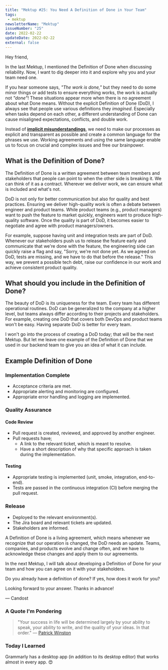 ```yaml
---
title: "Mektup #25: You Need A Definition of Done in Your Team"
tags:
 - mektup
newsletterName: "Mektup"
issueNumber: "25"
date: 2022-02-22
updateDate: 2022-02-22
external: false
---
```


Hey friend,

In the last Mektup, I mentioned the Definition of Done when discussing reliability. Now, I want to dig deeper into it and explore why you and your team need one.

If you hear someone says, _"The work is done,"_ but they need to do some minor things or add tests to ensure everything works, the work is actually not _"done"_! These situations appear more when there is no agreement about what Done means. Without the explicit Definition of Done (DoD), I always see that people use various definitions they _imagined_. Especially when tasks depend on each other, a different understanding of Done can cause misaligned expectations, conflicts, and double work.

Instead of **[implicit misunderstandings](/explicit-disagreement-is-better-than-implicit-misunderstanding/)**, we need to make our processes as explicit and transparent as possible and create a common language for the phrases we use. Working agreements and using the same language enable us to focus on crucial and complex issues and free our brainpower.

## What is the Definition of Done?

The Definition of Done is a written agreement between team members and stakeholders that people can point to when the other side is breaking it. We can think of it as a contract. Wherever we deliver work, we can ensure what is included and what's not.

DoD is not only for better communication but also for quality and best practices. Ensuring we deliver high-quality work is often a debate between engineer and product teams. While product teams (e.g., product managers) want to push the feature to market quickly, engineers want to produce high-quality software. Once the quality is part of DoD, it becomes easier to negotiate and agree with product managers/owners.

For example, suppose having unit and integration tests are part of DoD. Whenever our stakeholders push us to release the feature early and communicate that we're done with the feature, the engineering side can quickly raise a flag and say, "Sorry, we're not done yet. As we agreed on DoD, tests are missing, and we have to do that before the release." This way, we prevent a possible tech debt, raise our confidence in our work and achieve consistent product quality.

## What should you include in the Definition of Done?

The beauty of DoD is its uniqueness for the team. Every team has different operational routines. DoD can be generalized to the company at a higher level, but teams always differ according to their projects and stakeholders. For example, creating one DoD that covers both DevOps and product teams won't be easy. Having separate DoD is better for every team.

I won't go into the process of creating a DoD today; that will be the next Mektup. But let me leave one example of the Definition of Done that we used in our backend team to give you an idea of what it can include.

## Example Definition of Done

### Implementation Complete

- Acceptance criteria are met.
- Appropriate alerting and monitoring are configured.
- Appropriate error handling and logging are implemented.

### Quality Assurance

#### Code Review

- Pull request is created, reviewed, and approved by another engineer.
- Pull requests have;
  - A link to the relevant ticket, which is meant to resolve.
  - Have a short description of why that specific approach is taken during the implementation.

#### Testing

- Appropriate testing is implemented (unit, smoke, integration, end-to-end).
- Tests are passed in the continuous integration (CI) before merging the pull request.

### Release

- Deployed to the relevant environment(s).
- The Jira board and relevant tickets are updated.
- Stakeholders are informed.

A Definition of Done is a living agreement, which means whenever we recognize that our operation is changed, the DoD needs an update. Teams, companies, and products evolve and change often, and we have to acknowledge these changes and apply them to our agreements.

In the next Mektup, I will talk about developing a Definition of Done for your team and how you can agree on it with your stakeholders.

Do you already have a definition of done? If yes, how does it work for you?

Looking forward to your answer. Thanks in advance!

​— Candost

### A Quote I'm Pondering

> "Your success in life will be determined largely by your ability to speak, your ability to write, and the quality of your ideas. In that order." — [Patrick Winston](https://www.youtube.com/watch?v=Unzc731iCUY)

### Today I Learned

Grammarly has a desktop app (in addition to its desktop editor) that works almost in every app. 😍
